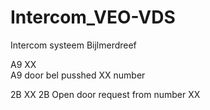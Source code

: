 # Intercom_VEO-VDS
Intercom systeem Bijlmerdreef 

A9 XX  
A9 door bel pusshed XX number

2B XX
2B Open door request from number XX
